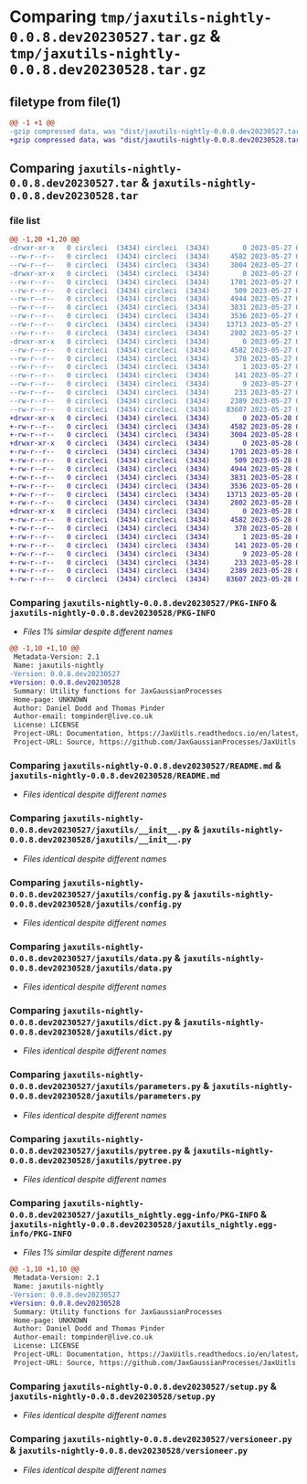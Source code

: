 # Comparing `tmp/jaxutils-nightly-0.0.8.dev20230527.tar.gz` & `tmp/jaxutils-nightly-0.0.8.dev20230528.tar.gz`

## filetype from file(1)

```diff
@@ -1 +1 @@
-gzip compressed data, was "dist/jaxutils-nightly-0.0.8.dev20230527.tar", last modified: Sat May 27 00:06:32 2023, max compression
+gzip compressed data, was "dist/jaxutils-nightly-0.0.8.dev20230528.tar", last modified: Sun May 28 00:06:47 2023, max compression
```

## Comparing `jaxutils-nightly-0.0.8.dev20230527.tar` & `jaxutils-nightly-0.0.8.dev20230528.tar`

### file list

```diff
@@ -1,20 +1,20 @@
-drwxr-xr-x   0 circleci  (3434) circleci  (3434)        0 2023-05-27 00:06:32.978935 jaxutils-nightly-0.0.8.dev20230527/
--rw-r--r--   0 circleci  (3434) circleci  (3434)     4582 2023-05-27 00:06:32.978935 jaxutils-nightly-0.0.8.dev20230527/PKG-INFO
--rw-r--r--   0 circleci  (3434) circleci  (3434)     3004 2023-05-27 00:06:27.000000 jaxutils-nightly-0.0.8.dev20230527/README.md
-drwxr-xr-x   0 circleci  (3434) circleci  (3434)        0 2023-05-27 00:06:32.978935 jaxutils-nightly-0.0.8.dev20230527/jaxutils/
--rw-r--r--   0 circleci  (3434) circleci  (3434)     1701 2023-05-27 00:06:27.000000 jaxutils-nightly-0.0.8.dev20230527/jaxutils/__init__.py
--rw-r--r--   0 circleci  (3434) circleci  (3434)      509 2023-05-27 00:06:32.978935 jaxutils-nightly-0.0.8.dev20230527/jaxutils/_version.py
--rw-r--r--   0 circleci  (3434) circleci  (3434)     4944 2023-05-27 00:06:27.000000 jaxutils-nightly-0.0.8.dev20230527/jaxutils/config.py
--rw-r--r--   0 circleci  (3434) circleci  (3434)     3831 2023-05-27 00:06:27.000000 jaxutils-nightly-0.0.8.dev20230527/jaxutils/data.py
--rw-r--r--   0 circleci  (3434) circleci  (3434)     3536 2023-05-27 00:06:27.000000 jaxutils-nightly-0.0.8.dev20230527/jaxutils/dict.py
--rw-r--r--   0 circleci  (3434) circleci  (3434)    13713 2023-05-27 00:06:27.000000 jaxutils-nightly-0.0.8.dev20230527/jaxutils/parameters.py
--rw-r--r--   0 circleci  (3434) circleci  (3434)     2802 2023-05-27 00:06:27.000000 jaxutils-nightly-0.0.8.dev20230527/jaxutils/pytree.py
-drwxr-xr-x   0 circleci  (3434) circleci  (3434)        0 2023-05-27 00:06:32.978935 jaxutils-nightly-0.0.8.dev20230527/jaxutils_nightly.egg-info/
--rw-r--r--   0 circleci  (3434) circleci  (3434)     4582 2023-05-27 00:06:32.000000 jaxutils-nightly-0.0.8.dev20230527/jaxutils_nightly.egg-info/PKG-INFO
--rw-r--r--   0 circleci  (3434) circleci  (3434)      378 2023-05-27 00:06:32.000000 jaxutils-nightly-0.0.8.dev20230527/jaxutils_nightly.egg-info/SOURCES.txt
--rw-r--r--   0 circleci  (3434) circleci  (3434)        1 2023-05-27 00:06:32.000000 jaxutils-nightly-0.0.8.dev20230527/jaxutils_nightly.egg-info/dependency_links.txt
--rw-r--r--   0 circleci  (3434) circleci  (3434)      141 2023-05-27 00:06:32.000000 jaxutils-nightly-0.0.8.dev20230527/jaxutils_nightly.egg-info/requires.txt
--rw-r--r--   0 circleci  (3434) circleci  (3434)        9 2023-05-27 00:06:32.000000 jaxutils-nightly-0.0.8.dev20230527/jaxutils_nightly.egg-info/top_level.txt
--rw-r--r--   0 circleci  (3434) circleci  (3434)      233 2023-05-27 00:06:32.978935 jaxutils-nightly-0.0.8.dev20230527/setup.cfg
--rw-r--r--   0 circleci  (3434) circleci  (3434)     2389 2023-05-27 00:06:27.000000 jaxutils-nightly-0.0.8.dev20230527/setup.py
--rw-r--r--   0 circleci  (3434) circleci  (3434)    83607 2023-05-27 00:06:27.000000 jaxutils-nightly-0.0.8.dev20230527/versioneer.py
+drwxr-xr-x   0 circleci  (3434) circleci  (3434)        0 2023-05-28 00:06:47.474792 jaxutils-nightly-0.0.8.dev20230528/
+-rw-r--r--   0 circleci  (3434) circleci  (3434)     4582 2023-05-28 00:06:47.474792 jaxutils-nightly-0.0.8.dev20230528/PKG-INFO
+-rw-r--r--   0 circleci  (3434) circleci  (3434)     3004 2023-05-28 00:06:41.000000 jaxutils-nightly-0.0.8.dev20230528/README.md
+drwxr-xr-x   0 circleci  (3434) circleci  (3434)        0 2023-05-28 00:06:47.474792 jaxutils-nightly-0.0.8.dev20230528/jaxutils/
+-rw-r--r--   0 circleci  (3434) circleci  (3434)     1701 2023-05-28 00:06:41.000000 jaxutils-nightly-0.0.8.dev20230528/jaxutils/__init__.py
+-rw-r--r--   0 circleci  (3434) circleci  (3434)      509 2023-05-28 00:06:47.474792 jaxutils-nightly-0.0.8.dev20230528/jaxutils/_version.py
+-rw-r--r--   0 circleci  (3434) circleci  (3434)     4944 2023-05-28 00:06:41.000000 jaxutils-nightly-0.0.8.dev20230528/jaxutils/config.py
+-rw-r--r--   0 circleci  (3434) circleci  (3434)     3831 2023-05-28 00:06:41.000000 jaxutils-nightly-0.0.8.dev20230528/jaxutils/data.py
+-rw-r--r--   0 circleci  (3434) circleci  (3434)     3536 2023-05-28 00:06:41.000000 jaxutils-nightly-0.0.8.dev20230528/jaxutils/dict.py
+-rw-r--r--   0 circleci  (3434) circleci  (3434)    13713 2023-05-28 00:06:41.000000 jaxutils-nightly-0.0.8.dev20230528/jaxutils/parameters.py
+-rw-r--r--   0 circleci  (3434) circleci  (3434)     2802 2023-05-28 00:06:41.000000 jaxutils-nightly-0.0.8.dev20230528/jaxutils/pytree.py
+drwxr-xr-x   0 circleci  (3434) circleci  (3434)        0 2023-05-28 00:06:47.474792 jaxutils-nightly-0.0.8.dev20230528/jaxutils_nightly.egg-info/
+-rw-r--r--   0 circleci  (3434) circleci  (3434)     4582 2023-05-28 00:06:47.000000 jaxutils-nightly-0.0.8.dev20230528/jaxutils_nightly.egg-info/PKG-INFO
+-rw-r--r--   0 circleci  (3434) circleci  (3434)      378 2023-05-28 00:06:47.000000 jaxutils-nightly-0.0.8.dev20230528/jaxutils_nightly.egg-info/SOURCES.txt
+-rw-r--r--   0 circleci  (3434) circleci  (3434)        1 2023-05-28 00:06:47.000000 jaxutils-nightly-0.0.8.dev20230528/jaxutils_nightly.egg-info/dependency_links.txt
+-rw-r--r--   0 circleci  (3434) circleci  (3434)      141 2023-05-28 00:06:47.000000 jaxutils-nightly-0.0.8.dev20230528/jaxutils_nightly.egg-info/requires.txt
+-rw-r--r--   0 circleci  (3434) circleci  (3434)        9 2023-05-28 00:06:47.000000 jaxutils-nightly-0.0.8.dev20230528/jaxutils_nightly.egg-info/top_level.txt
+-rw-r--r--   0 circleci  (3434) circleci  (3434)      233 2023-05-28 00:06:47.474792 jaxutils-nightly-0.0.8.dev20230528/setup.cfg
+-rw-r--r--   0 circleci  (3434) circleci  (3434)     2389 2023-05-28 00:06:41.000000 jaxutils-nightly-0.0.8.dev20230528/setup.py
+-rw-r--r--   0 circleci  (3434) circleci  (3434)    83607 2023-05-28 00:06:41.000000 jaxutils-nightly-0.0.8.dev20230528/versioneer.py
```

### Comparing `jaxutils-nightly-0.0.8.dev20230527/PKG-INFO` & `jaxutils-nightly-0.0.8.dev20230528/PKG-INFO`

 * *Files 1% similar despite different names*

```diff
@@ -1,10 +1,10 @@
 Metadata-Version: 2.1
 Name: jaxutils-nightly
-Version: 0.0.8.dev20230527
+Version: 0.0.8.dev20230528
 Summary: Utility functions for JaxGaussianProcesses
 Home-page: UNKNOWN
 Author: Daniel Dodd and Thomas Pinder
 Author-email: tompinder@live.co.uk
 License: LICENSE
 Project-URL: Documentation, https://JaxUitls.readthedocs.io/en/latest/
 Project-URL: Source, https://github.com/JaxGaussianProcesses/JaxUitls
```

### Comparing `jaxutils-nightly-0.0.8.dev20230527/README.md` & `jaxutils-nightly-0.0.8.dev20230528/README.md`

 * *Files identical despite different names*

### Comparing `jaxutils-nightly-0.0.8.dev20230527/jaxutils/__init__.py` & `jaxutils-nightly-0.0.8.dev20230528/jaxutils/__init__.py`

 * *Files identical despite different names*

### Comparing `jaxutils-nightly-0.0.8.dev20230527/jaxutils/config.py` & `jaxutils-nightly-0.0.8.dev20230528/jaxutils/config.py`

 * *Files identical despite different names*

### Comparing `jaxutils-nightly-0.0.8.dev20230527/jaxutils/data.py` & `jaxutils-nightly-0.0.8.dev20230528/jaxutils/data.py`

 * *Files identical despite different names*

### Comparing `jaxutils-nightly-0.0.8.dev20230527/jaxutils/dict.py` & `jaxutils-nightly-0.0.8.dev20230528/jaxutils/dict.py`

 * *Files identical despite different names*

### Comparing `jaxutils-nightly-0.0.8.dev20230527/jaxutils/parameters.py` & `jaxutils-nightly-0.0.8.dev20230528/jaxutils/parameters.py`

 * *Files identical despite different names*

### Comparing `jaxutils-nightly-0.0.8.dev20230527/jaxutils/pytree.py` & `jaxutils-nightly-0.0.8.dev20230528/jaxutils/pytree.py`

 * *Files identical despite different names*

### Comparing `jaxutils-nightly-0.0.8.dev20230527/jaxutils_nightly.egg-info/PKG-INFO` & `jaxutils-nightly-0.0.8.dev20230528/jaxutils_nightly.egg-info/PKG-INFO`

 * *Files 1% similar despite different names*

```diff
@@ -1,10 +1,10 @@
 Metadata-Version: 2.1
 Name: jaxutils-nightly
-Version: 0.0.8.dev20230527
+Version: 0.0.8.dev20230528
 Summary: Utility functions for JaxGaussianProcesses
 Home-page: UNKNOWN
 Author: Daniel Dodd and Thomas Pinder
 Author-email: tompinder@live.co.uk
 License: LICENSE
 Project-URL: Documentation, https://JaxUitls.readthedocs.io/en/latest/
 Project-URL: Source, https://github.com/JaxGaussianProcesses/JaxUitls
```

### Comparing `jaxutils-nightly-0.0.8.dev20230527/setup.py` & `jaxutils-nightly-0.0.8.dev20230528/setup.py`

 * *Files identical despite different names*

### Comparing `jaxutils-nightly-0.0.8.dev20230527/versioneer.py` & `jaxutils-nightly-0.0.8.dev20230528/versioneer.py`

 * *Files identical despite different names*

